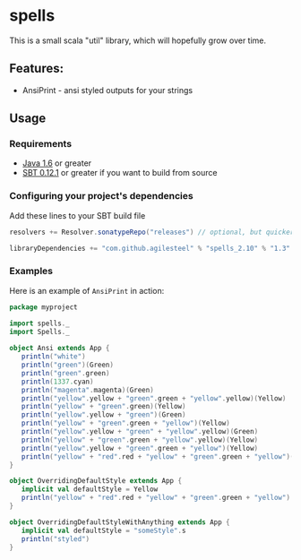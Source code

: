 [Java 1.6]: http://java.com/en/download/index.jsp
[SBT 0.12.1]: http://www.scala-sbt.org/

# spells

This is a small scala "util" library, which will hopefully grow over time.

## Features:

* AnsiPrint - ansi styled outputs for your strings

## Usage

### Requirements 

* [Java 1.6] or greater
* [SBT 0.12.1] or greater if you want to build from source

### Configuring your project's dependencies

Add these lines to your SBT build file
```scala
resolvers += Resolver.sonatypeRepo("releases") // optional, but quicker

libraryDependencies += "com.github.agilesteel" % "spells_2.10" % "1.3"
```

### Examples

Here is an example of ``AnsiPrint`` in action:

```scala
package myproject

import spells._
import Spells._
 
object Ansi extends App {
   println("white")
   println("green")(Green)
   println("green".green)
   println(1337.cyan)
   println("magenta".magenta)(Green)
   println("yellow".yellow + "green".green + "yellow".yellow)(Yellow)
   println("yellow" + "green".green)(Yellow)
   println("yellow".yellow + "green")(Green)
   println("yellow" + "green".green + "yellow")(Yellow)
   println("yellow".yellow + "green" + "yellow".yellow)(Green)
   println("yellow" + "green".green + "yellow".yellow)(Yellow)
   println("yellow".yellow + "green".green + "yellow")(Yellow)
   println("yellow" + "red".red + "yellow" + "green".green + "yellow")(Yellow)
}

object OverridingDefaultStyle extends App {
   implicit val defaultStyle = Yellow
   println("yellow" + "red".red + "yellow" + "green".green + "yellow")
}

object OverridingDefaultStyleWithAnything extends App {
   implicit val defaultStyle = "someStyle".s
   println("styled")
}
```